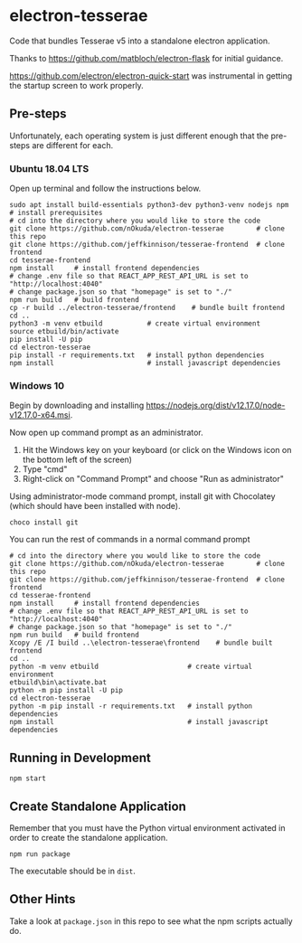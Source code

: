 # electron-tesserae

Code that bundles Tesserae v5 into a standalone electron application.

Thanks to https://github.com/matbloch/electron-flask for initial guidance.

https://github.com/electron/electron-quick-start was instrumental in getting the startup screen to work properly.

## Pre-steps

Unfortunately, each operating system is just different enough that the pre-steps are different for each.

### Ubuntu 18.04 LTS

Open up terminal and follow the instructions below.

```
sudo apt install build-essentials python3-dev python3-venv nodejs npm   # install prerequisites
# cd into the directory where you would like to store the code
git clone https://github.com/nOkuda/electron-tesserae        # clone this repo
git clone https://github.com/jeffkinnison/tesserae-frontend  # clone frontend
cd tesserae-frontend
npm install     # install frontend dependencies
# change .env file so that REACT_APP_REST_API_URL is set to "http://localhost:4040"
# change package.json so that "homepage" is set to "./"
npm run build   # build frontend
cp -r build ../electron-tesserae/frontend    # bundle built frontend
cd ..
python3 -m venv etbuild           # create virtual environment
source etbuild/bin/activate
pip install -U pip
cd electron-tesserae
pip install -r requirements.txt   # install python dependencies
npm install                       # install javascript dependencies
```

### Windows 10

Begin by downloading and installing https://nodejs.org/dist/v12.17.0/node-v12.17.0-x64.msi.

Now open up command prompt as an administrator.

1. Hit the Windows key on your keyboard (or click on the Windows icon on the bottom left of the screen)
2. Type "cmd"
3. Right-click on "Command Prompt" and choose "Run as administrator"

Using administrator-mode command prompt, install git with Chocolatey (which should have been installed with node).
```
choco install git
```

You can run the rest of commands in a normal command prompt
```
# cd into the directory where you would like to store the code
git clone https://github.com/nOkuda/electron-tesserae        # clone this repo
git clone https://github.com/jeffkinnison/tesserae-frontend  # clone frontend
cd tesserae-frontend
npm install     # install frontend dependencies
# change .env file so that REACT_APP_REST_API_URL is set to "http://localhost:4040"
# change package.json so that "homepage" is set to "./"
npm run build   # build frontend
Xcopy /E /I build ..\electron-tesserae\frontend    # bundle built frontend
cd ..
python -m venv etbuild                      # create virtual environment
etbuild\bin\activate.bat
python -m pip install -U pip
cd electron-tesserae
python -m pip install -r requirements.txt   # install python dependencies
npm install                                 # install javascript dependencies
```

## Running in Development

`npm start`

## Create Standalone Application

Remember that you must have the Python virtual environment activated in order to create the standalone application.

```
npm run package
```

The executable should be in `dist`.

## Other Hints

Take a look at `package.json` in this repo to see what the npm scripts actually do.